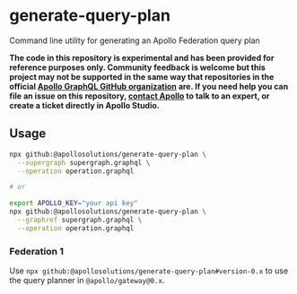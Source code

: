 # generate-query-plan

Command line utility for generating an Apollo Federation query plan

**The code in this repository is experimental and has been provided for reference purposes only. Community feedback is welcome but this project may not be supported in the same way that repositories in the official [Apollo GraphQL GitHub organization](https://github.com/apollographql) are. If you need help you can file an issue on this repository, [contact Apollo](https://www.apollographql.com/contact-sales) to talk to an expert, or create a ticket directly in Apollo Studio.**

## Usage

```sh
npx github:@apollosolutions/generate-query-plan \
  --supergraph supergraph.graphql \
  --operation operation.graphql

# or

export APOLLO_KEY="your api key"
npx github:@apollosolutions/generate-query-plan \
  --graphref supergraph.graphql \
  --operation operation.graphql
```

### Federation 1

Use `npx github:@apollosolutions/generate-query-plan#version-0.x` to use the query planner in `@apollo/gateway@0.x`.
